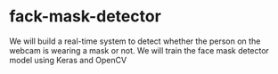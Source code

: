 # fack-mask-detector
We will build a real-time system to detect whether the person on the webcam is wearing a mask or not. We will train the face mask detector model using Keras and OpenCV
